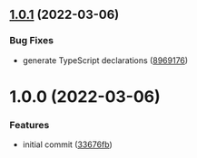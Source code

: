 ## [1.0.1](https://github.com/ioredis/commands/compare/v1.0.0...v1.0.1) (2022-03-06)


### Bug Fixes

* generate TypeScript declarations ([8969176](https://github.com/ioredis/commands/commit/8969176e70c3e92d182a2d04be727a9216a38ebf))

# 1.0.0 (2022-03-06)


### Features

* initial commit ([33676fb](https://github.com/ioredis/commands/commit/33676fb3aa0a087ac6a173fafc17e3c7c3b4584b))
